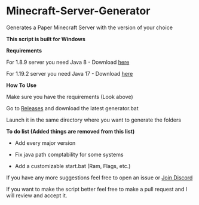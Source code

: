 # Minecraft-Server-Generator
Generates a Paper Minecraft Server with the version of your choice


**This script is built for Windows**

**Requirements**

For 1.8.9 server you need Java 8 - Download [here](https://www.oracle.com/java/technologies/javase/javase8-archive-downloads.html)

For 1.19.2 server you need Java 17 - Download [here](https://www.oracle.com/java/technologies/javase/jdk17-archive-downloads.html)


**How To Use**

Make sure you have the requirements (Look above)

Go to [Releases](https://github.com/BlueXAyman/Minecraft-Server-Generator/releases) and download the latest generator.bat

Launch it in the same directory where you want to generate the folders

**To do list (Added things are removed from this list)**

- Add every major version

- Fix java path comptability for some systems

- Add a customizable start.bat (Ram, Flags, etc.)



If you have any more suggestions feel free to open an issue or [Join Discord](https://discord.com/invite/6N63uDVC2G)

If you want to make the script better feel free to make a pull request and I will review and accept it.
